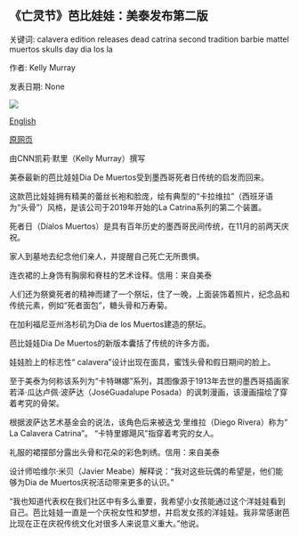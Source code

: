 ## 《亡灵节》芭比娃娃：美泰发布第二版

关键词: calavera edition releases dead catrina second tradition barbie mattel muertos skulls day dia los la

作者: Kelly Murray

发表日期: None

![](https://cdn.cnn.com/cnnnext/dam/assets/200912153347-02-dia-de-muertos-barbie-super-tease.jpg)

[English](%27Day%20of%20the%20Dead%27%20Barbie%3A%20Mattel%20releases%20second%20edition.md)

[原网页](https://edition.cnn.com/style/article/barbie-dia-de-los-muertos-trnd/index.html)

由CNN凯莉·默里（Kelly Murray）撰写

美泰最新的芭比娃娃Dia De Muertos受到墨西哥死者日传统的启发而回来。

这款芭比娃娃拥有精美的蕾丝长袍和脸庞，绘有典型的“卡拉维拉”（西班牙语为“头骨”）风格，是该公司于2019年开始的La Catrina系列的第二个装置。

死者日（Díalos Muertos）是具有百年历史的墨西哥民间传统，在11月的前两天庆祝。

家人到墓地去纪念他们亲人，并提醒自己死亡无所畏惧。

连衣裙的上身饰有胸廓和脊柱的艺术诠释。信用：来自美泰

人们还为祭奠死者的精神而建了一个祭坛，住了一晚，上面装饰着照片，纪念品和传统元素，例如“死者面包”，糖头骨和万寿菊。

在加利福尼亚州洛杉矶为Dia de los Muertos建造的祭坛。

芭比娃娃Dia De Muertos的新版本囊括了传统的许多方面。

娃娃脸上的标志性“ calavera”设计出现在面具，蜜饯头骨和假日期间的脸上。

至于美泰为何称该系列为“卡特琳娜”系列，其图像源于1913年去世的墨西哥插画家若泽·瓜达卢佩·波萨达（JoséGuadalupe Posada）的讽刺漫画，该漫画描绘了穿着考究的骨架。

根据波萨达艺术基金会的说法，该角色后来被迭戈·里维拉（Diego Rivera）称为“ La Calavera Catrina”。 “卡特里娜飓风”指穿着考究的女人。

礼服的裙摆部分露出头骨和花朵的彩色刺绣。信用：来自美泰

设计师哈维尔·米贝（Javier Meabe）解释说：“我对这些玩偶的希望是，他们能够为Dia de Muertos庆祝活动带来更多的认识。”

“我也知道代表权在我们社区中有多么重要，我希望小女孩能通过这个洋娃娃看到自己。芭比娃娃一直是一个庆祝女性和梦想，并启发女孩的洋娃娃。我非常感谢芭比现在正在庆祝传统文化对很多人来说意义重大。”他说。